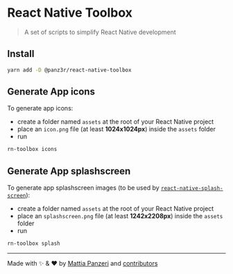 # React Native Toolbox

> A set of scripts to simplify React Native development

## Install

```bash
yarn add -D @panz3r/react-native-toolbox
```

## Generate App icons

To generate app icons:

- create a folder named `assets` at the root of your React Native project
- place an `icon.png` file (at least **1024x1024px**) inside the `assets` folder
- run

```bash
rn-toolbox icons
```

## Generate App splashscreen

To generate app splashscreen images (to be used by [`react-native-splash-screen`](https://github.com/crazycodeboy/react-native-splash-screen)):

- create a folder named `assets` at the root of your React Native project
- place an `splashscreen.png` file (at least **1242x2208px**) inside the `assets` folder
- run

```bash
rn-toolbox splash
```

---

Made with :sparkles: & :heart: by [Mattia Panzeri](https://github.com/panz3r) and [contributors](https://github.com/panz3r/react-native-toolbox/graphs/contributors)

